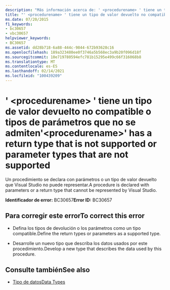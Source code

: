 ```yaml
---
description: "Más información acerca de: ' <procedurename> ' tiene un tipo de valor devuelto no compatible o tipos de parámetros que no se admiten"
title: "' <procedurename> ' tiene un tipo de valor devuelto no compatible o tipos de parámetros que no se admiten"
ms.date: 07/20/2015
f1_keywords:
- bc30657
- vbc30657
helpviewer_keywords:
- BC30657
ms.assetid: dd28b718-6a88-444c-9844-672b93628c16
ms.openlocfilehash: 189a323480ee0f3746a5b568ec3a9b20f096d18f
ms.sourcegitcommit: 10e719780594efc781b15295e499c66f316068b8
ms.translationtype: MT
ms.contentlocale: es-ES
ms.lasthandoff: 02/14/2021
ms.locfileid: "100439209"
---
```

# <a name="procedurename-has-a-return-type-that-is-not-supported-or-parameter-types-that-are-not-supported"></a><span data-ttu-id="40fb6-103">' \<procedurename> ' tiene un tipo de valor devuelto no compatible o tipos de parámetros que no se admiten</span><span class="sxs-lookup"><span data-stu-id="40fb6-103">'\<procedurename>' has a return type that is not supported or parameter types that are not supported</span></span>

<span data-ttu-id="40fb6-104">Un procedimiento se declara con parámetros o un tipo de valor devuelto que Visual Studio no puede representar.</span><span class="sxs-lookup"><span data-stu-id="40fb6-104">A procedure is declared with parameters or a return type that cannot be represented by Visual Studio.</span></span>  
  
 <span data-ttu-id="40fb6-105">**Identificador de error:** BC30657</span><span class="sxs-lookup"><span data-stu-id="40fb6-105">**Error ID:** BC30657</span></span>  
  
## <a name="to-correct-this-error"></a><span data-ttu-id="40fb6-106">Para corregir este error</span><span class="sxs-lookup"><span data-stu-id="40fb6-106">To correct this error</span></span>  
  
- <span data-ttu-id="40fb6-107">Defina los tipos de devolución o los parámetros como un tipo compatible.</span><span class="sxs-lookup"><span data-stu-id="40fb6-107">Define the return types or parameters as a supported type.</span></span>  
  
- <span data-ttu-id="40fb6-108">Desarrolle un nuevo tipo que describa los datos usados por este procedimiento.</span><span class="sxs-lookup"><span data-stu-id="40fb6-108">Develop a new type that describes the data used by this procedure.</span></span>  
  
## <a name="see-also"></a><span data-ttu-id="40fb6-109">Consulte también</span><span class="sxs-lookup"><span data-stu-id="40fb6-109">See also</span></span>

- [<span data-ttu-id="40fb6-110">Tipo de datos</span><span class="sxs-lookup"><span data-stu-id="40fb6-110">Data Types</span></span>](../language-reference/data-types/index.md)
